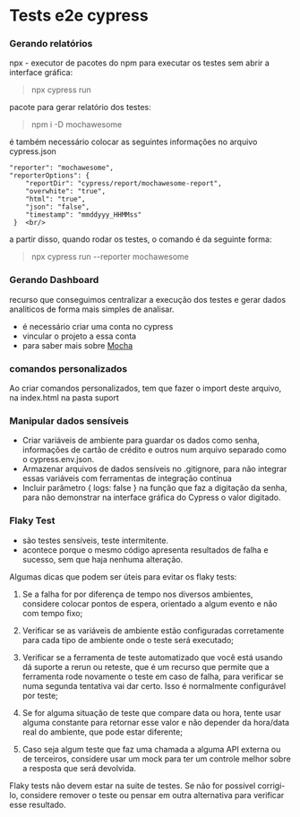 # Tests e2e cypress

### Gerando relatórios
npx - executor de pacotes do npm
para executar os testes sem abrir a interface gráfica:
> npx cypress run 

pacote para gerar relatório dos testes:
> npm i -D mochawesome

é também necessário colocar as seguintes informações no arquivo cypress.json

    "reporter": "mochawesome",
    "reporterOptions": { 
        "reportDir": "cypress/report/mochawesome-report",
        "overwhite": "true",
        "html": "true",
        "json": "false",
        "timestamp": "mmddyyy_HHMMss"
     }  <br/>

a partir disso, quando rodar os testes, o comando é da seguinte forma:
> npx cypress run --reporter mochawesome

### Gerando Dashboard
recurso que conseguimos centralizar a execução dos testes e gerar dados analiticos de forma mais simples de analisar.

* é necessário criar uma conta no cypress
* vincular o projeto a essa conta
* para saber mais sobre [Mocha](https://mochajs.org/)

### comandos personalizados
Ao criar comandos personalizados, tem que fazer o import deste arquivo, na index.html na pasta suport

### Manipular dados sensíveis
* Criar variáveis de ambiente para guardar os dados como senha, informações de cartão de crédito e outros num arquivo separado como o cypress.env.json.
* Armazenar arquivos de dados sensíveis no .gitignore, para não integrar essas variáveis com ferramentas de integração contínua
* Incluir parâmetro { logs: false } na função que faz a digitação da senha, para não demonstrar na interface gráfica do Cypress o valor digitado.

### Flaky Test
* são testes sensíveis, teste intermitente.
* acontece porque o mesmo código apresenta resultados de falha e sucesso, sem que haja nenhuma alteração.

Algumas dicas que podem ser úteis para evitar os flaky tests:

1. Se a falha for por diferença de tempo nos diversos ambientes, considere colocar pontos de espera, orientado a algum evento e não com tempo fixo;

2. Verificar se as variáveis de ambiente estão configuradas corretamente para cada tipo de ambiente onde o teste será executado;

3. Verificar se a ferramenta de teste automatizado que você está usando dá suporte a rerun ou reteste, que é um recurso que permite que a ferramenta rode novamente o teste em caso de falha, para verificar se numa segunda tentativa vai dar certo. Isso é normalmente configurável por teste;

4. Se for alguma situação de teste que compare data ou hora, tente usar alguma constante para retornar esse valor e não depender da hora/data real do ambiente, que pode estar diferente;

5. Caso seja algum teste que faz uma chamada a alguma API externa ou de terceiros, considere usar um mock para ter um controle melhor sobre a resposta que será devolvida.

Flaky tests não devem estar na suite de testes. Se não for possível corrigi-lo, considere remover o teste ou pensar em outra alternativa para verificar esse resultado.
